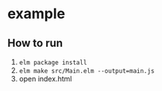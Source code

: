 # example

## How to run
1. `elm package install`
2. `elm make src/Main.elm --output=main.js`
3. open index.html